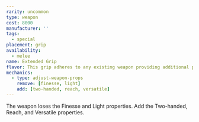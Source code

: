 ```yaml
---
rarity: uncommon
type: weapon
cost: 8000
manufacturer: ''
tags:
  - special
placement: grip
availability:
  - melee
name: Extended Grip
flavor: This grip adheres to any existing weapon providing additional power or reach.
mechanics:
  - type: adjust-weapon-props
    remove: [finesse, light]
    add: [two-handed, reach, versatile]
---
```

The weapon loses the Finesse and Light properties. Add the Two-handed, Reach, and Versatile properties.
